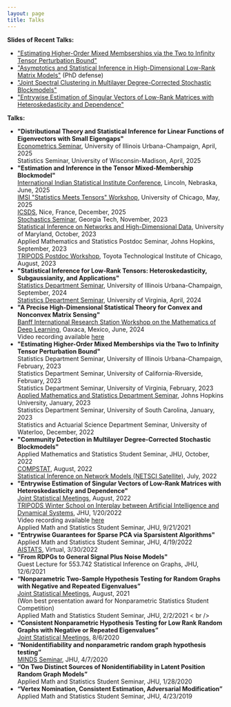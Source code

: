 ```yaml
---
layout: page
title: Talks
---
```

<b>Slides of Recent Talks:</b>
<ul>
<li><a href = "{{ BASE_PATH }}/assets/tensors.pdf">"Estimating Higher-Order Mixed Membserships via the Two to Infinity Tensor Perturbation Bound"</a></li>
<li><a href = "{{ BASE_PATH }}/assets/defense.pdf">"Asymptotics and Statistical Inference in High-Dimensional Low-Rank Matrix Models"</a> (PhD defense)</li>
<li><a href = "{{ BASE_PATH }}/assets/multilayerDCSBM.pdf">"Joint Spectral Clustering in Multilayer Degree-Corrected Stochastic Blockmodels"</a></li>
<li><a href = "{{ BASE_PATH }}/assets/entrywise.pdf">"Entrywise Estimation of Singular Vectors of Low-Rank Matrices with Heteroskedasticity and Dependence"</a></li>
</ul>

<b>Talks:</b>
<ul>
<li><b>"Distributional Theory and Statistical Inference for Linear Functions of Eigenvectors with Small Eigengaps"</b><br />
<a href = "">Econometrics Seminar</a>, University of Illinois Urbana-Champaign, April, 2025<br />
Statistics Seminar, University of Wisconsin-Madison, April, 2025<br />
</li>
<li><b>"Estimation and Inference in the Tensor Mixed-Membership Blockmodel"</b><br />
<a href = "https://www.intindstat.org/conference2025/index">International Indian Statistical Institute Conference</a>, Lincoln, Nebraska, June, 2025<br />
<a href = "https://www.imsi.institute/activities/statistics-meets-tensors/">IMSI "Statistics Meets Tensors" Workshop</a>,  University of Chicago, May, 2025<br />
<a href = "https://sites.google.com/view/ims-icsds2025/">ICSDS</a>, Nice, France, December, 2025 <br />
<a href = "https://math.gatech.edu/seminars-colloquia/series/stochastics-seminar/joshua-agterberg-20231102">Stochastics Seminar</a>, Georgia Tech, November, 2023<br/>
<a href = "https://brinmrc.umd.edu/programs/workshops/fall23/fall23-workshop-statistics.html">Statistical Inference on Networks and High-Dimensional Data</a>, University of Maryland, October, 2023<br/>
Applied Mathematics and Statistics Postdoc Seminar, Johns Hopkins, September, 2023<br/>
<a href = "https://sites.google.com/view/tripods-postdoc-workshop/home?authuser=0">TRIPODS Postdoc Workshop</a>, Toyota Technological Institute of Chicago, August, 2023<br/>
</li>
<li><b>"Statistical Inference for Low-Rank Tensors: Heteroskedasticity, Subgaussianity, and Applications"</b><br />
<a href = "https://calendars.illinois.edu/detail/1439?eventId=33501616">Statistics Department Seminar</a>, University of Illinois Urbana-Champaign, September, 2024<br />
<a href = "https://statistics.as.virginia.edu/scheduled-colloquia">Statistics Department Seminar</a>, University of Virginia, April, 2024<br/>
</li>
<li><b>"A Precise High-Dimensional Statistical Theory for Convex and Nonconvex Matrix Sensing"</b><br />
<a href = "https://www.birs.ca/events/2024/5-day-workshops/24w5297">Banff International Research Station Workshop on the Mathematics of Deep Learning</a>, Oaxaca, Mexico, June, 2024<br/>
Video recording available <a href = "https://www.birs.ca/events/2024/5-day-workshops/24w5297/videos/watch/202406101430-Agterberg.html">here</a><br />
</li>
<li><b>"Estimating Higher-Order Mixed Memberships via the Two to Infinity Tensor Perturbation Bound"</b><br />
Statistics Department Seminar, University of Illinois Urbana-Champaign, February, 2023<br/>
Statistics Department Seminar, University of California-Riverside, February, 2023<br/>
Statistics Department Seminar, University of Virginia, February, 2023<br/>
<a href = "https://engineering.jhu.edu/ams/event/ams-weekly-seminar-phd-candidate-joshua-agterberg/">Applied Mathematics and Statistics Department Seminar</a>, Johns Hopkins University, January, 2023<br/>
Statistics Department Seminar, University of South Carolina, January, 2023<br/>
Statistics and Actuarial Science Department Seminar, University of Waterloo, December, 2022<br/>
<li><b>"Community Detection in Multilayer Degree-Corrected Stochastic Blockmodels"</b><br />
Applied Mathematics and Statistics Student Seminar, JHU, October, 2022<br/>
<a href = "http://www.compstat2022.org/">COMPSTAT</a>, August, 2022<br/>
<a href = "https://sinm.network/">Statistical Inference on Network Models (NETSCI Satellite)</a>, July, 2022<br/>
</li>
<li><b>"Entrywise Estimation of Singular Vectors of Low-Rank Matrices with Heteroskedasticity and Dependence"</b><br />
<a href = "https://ww2.amstat.org/meetings/jsm/2022/onlineprogram/AbstractDetails.cfm?abstractid=323612">Joint Statistical Meetings</a>, August, 2022 <br/>
<a href = "https://www.minds.jhu.edu/2022-tripods-winter-school-workshop-on-interplay-between-machine-learning-and-dynamical-systems/">TRIPODS Winter School on Interplay between Artificial Intelligence and Dynamical Systems</a>, JHU, 1/20/2022<br />
Video recording available <a href = "https://www.youtube.com/watch?v=2E0Oyt0tA50&ab_channel=JHUMathematicalInstituteforDataScience">here</a> <br />
Applied Math and Statistics Student Seminar, JHU, 9/21/2021 <br />
</li>
<li><b>"Entrywise Guarantees for Sparse PCA via Sparsistent Algorithms"</b><br />
Applied Math and Statistics Student Seminar, JHU, 4/19/2022<br />
<a href = "../assets/sparse_PCA_poster.png">AISTATS</a>, Virtual, 3/30/2022
</li>
<li><b>"From RDPGs to General Signal Plus Noise Models"</b><br />
Guest Lecture for 553.742 Statistical Inference on Graphs, JHU, 12/6/2021
</li>
<li><b>“Nonparametric Two-Sample Hypothesis Testing for Random Graphs with Negative and Repeated Eigenvalues”</b><br />
<a href="https://ww2.amstat.org/meetings/jsm/2021/onlineprogram/AbstractDetails.cfm?abstractid=317274">Joint Statistical Meetings</a>, August, 2021 <br />
(Won best presentation award for Nonparametric Statistics Student Competition) <br />
Applied Math and Statistics Student Seminar, JHU, 2/2/2021 < br />
</li>
<li><b>“Consistent Nonparametric Hypothesis Testing for Low Rank Random Graphs with Negative or Repeated Eigenvalues”</b> <br />
<a href = "https://ww2.amstat.org/meetings/jsm/2020/onlineprogram/AbstractDetails.cfm?abstractid=312498">Joint Statistical Meetings</a>, 8/6/2020
</li>
<li><b>“Nonidentifiability and nonparametric random graph hypothesis testing”</b><br />
<a href = "https://www.minds.jhu.edu/event/joshua-agterberg-nonidentifiability-and-nonparametric-random-graph-hypothesis-testing/">MINDS Seminar</a>, JHU, 4/7/2020
</li>
<li><b>“On Two Distinct Sources of Nonidentifiability in Latent Position Random Graph Models”</b><br />
 Applied Math and Statistics Student Seminar, JHU, 1/28/2020
</li>
<li><b>“Vertex Nomination, Consistent Estimation, Adversarial Modification”</b><br />
Applied Math and Statistics Student Seminar, JHU, 4/23/2019
</li>
</ul>
 
